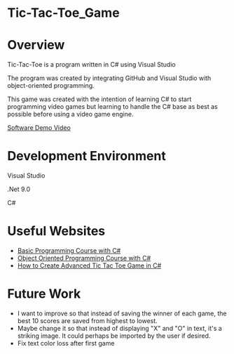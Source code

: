 # Tic-Tac-Toe_Game
# Overview

Tic-Tac-Toe is a program written in C# using Visual Studio

The program was created by integrating GitHub and Visual Studio with object-oriented programming.

This game was created with the intention of learning C# to start programming video games but learning to handle the C# base as best as possible before using a video game engine.

[Software Demo Video](http://youtube.link.goes.here)


# Development Environment

Visual Studio

.Net 9.0

C#

# Useful Websites
- [Basic Programming Course with C#](https://platzi.com/cursos/csharp/)
- [Object Oriented Programming Course with C#](https://platzi.com/cursos/c-sharp-poo/)
- [How to Create Advanced Tic Tac Toe Game in C#](https://www.youtube.com/watch?v=O2ia9AydiIM)

# Future Work
- I want to improve so that instead of saving the winner of each game, the best 10 scores are saved from highest to lowest.
- Maybe change it so that instead of displaying "X" and "O" in text, it's a striking image. It could perhaps be imported by the user if desired.
- Fix text color loss after first game
